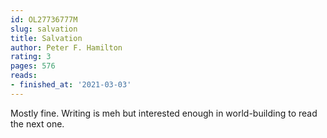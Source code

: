 ```yaml
---
id: OL27736777M
slug: salvation
title: Salvation
author: Peter F. Hamilton
rating: 3
pages: 576
reads:
- finished_at: '2021-03-03'
---
```

Mostly fine. Writing is meh but interested enough in world-building to read the next one.

